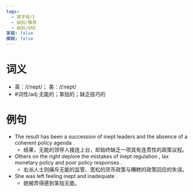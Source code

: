 ```yaml
---
tags:
  - 首字母/I
  - 级别/雅思
  - 级别/GRE
掌握: false
模糊: false
---
```

# 词义
- 英：/ɪˈnept/； 美：/ɪˈnept/
- #词性/adj  无能的；笨拙的；缺乏技巧的
# 例句
- The result has been a succession of inept leaders and the absence of a coherent policy agenda .
	- 结果，无能的领导人接连上台，却始终缺乏一项具有连贯性的政策议程。
- Others on the right deplore the mistakes of inept regulation , lax monetary policy and poor policy responses .
	- 右派人士则痛斥无能的监管、宽松的货币政策与糟糕的政策回应的失误。
- She was left feeling inept and inadequate .
	- 她被弄得感到笨拙无能。
